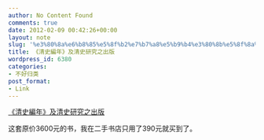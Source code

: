 ```yaml
---
author: No Content Found
comments: true
date: 2012-02-09 00:42:26+00:00
layout: note
slug: '%e3%80%8a%e6%b8%85%e5%8f%b2%e7%b7%a8%e5%b9%b4%e3%80%8b%e5%8f%8a%e6%b8%85%e5%8f%b2%e7%a0%94%e7%a9%b6%e4%b9%8b%e5%87%ba%e7%89%88'
title: 《清史編年》及清史研究之出版
wordpress_id: 6380
categories:
- 不好归类
post_format:
- Link
---
```


[《清史編年》及清史研究之出版](http://big5.china.com.cn/chinese/zhuanti/583423.htm)

这套原价3600元的书，我在二手书店只用了390元就买到了。
